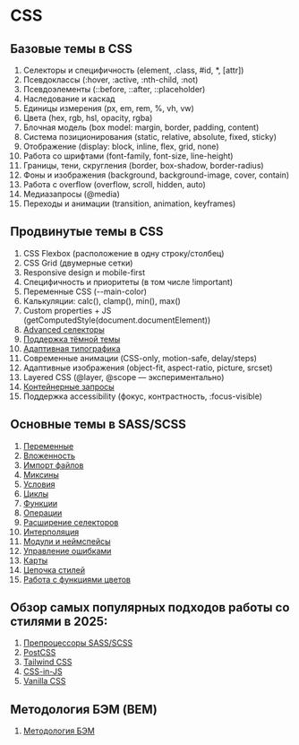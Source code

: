 # CSS

## Базовые темы в CSS

1. Селекторы и специфичность (element, .class, #id, *, [attr])
2. Псевдоклассы (:hover, :active, :nth-child, :not)
3. Псевдоэлементы (::before, ::after, ::placeholder)
4. Наследование и каскад
5. Единицы измерения (px, em, rem, %, vh, vw)
6. Цвета (hex, rgb, hsl, opacity, rgba)
7. Блочная модель (box model: margin, border, padding, content)
8. Система позиционирования (static, relative, absolute, fixed, sticky)
9. Отображение (display: block, inline, flex, grid, none)
10. Работа со шрифтами (font-family, font-size, line-height)
11. Границы, тени, скругления (border, box-shadow, border-radius)
12. Фоны и изображения (background, background-image, cover, contain)
13. Работа с overflow (overflow, scroll, hidden, auto)
14. Медиазапросы (@media)
15. Переходы и анимации (transition, animation, keyframes)

## Продвинутые темы в CSS

1. CSS Flexbox (расположение в одну строку/столбец)
2. CSS Grid (двумерные сетки)
3. Responsive design и mobile-first
4. Специфичность и приоритеты (в том числе !important)
5. Переменные CSS (--main-color)
6. Калькуляции: calc(), clamp(), min(), max()
7. Custom properties + JS (getComputedStyle(document.documentElement))
8. [Advanced селекторы](2.%20Продвинутые%20темы%20CSS/8.%20Advanced%20селекторы.md)
9. [Поддержка тёмной темы](2.%20Продвинутые%20темы%20CSS/9.%20Поддержка%20темной%20темы.md)
10. [Адаптивная типографика](2.%20Продвинутые%20темы%20CSS/10.%20Адаптивная%20типографика.md)
11. Современные анимации (CSS-only, motion-safe, delay/steps)
12. Адаптивные изображения (object-fit, aspect-ratio, picture, srcset)
13. Layered CSS (@layer, @scope — экспериментально)
14. [Контейнерные запросы](2.%20Продвинутые%20темы%20CSS/14.%20Контейнерные%20запросы.md)
15. Поддержка accessibility (фокус, контрастность, :focus-visible)

## Основные темы в SASS/SCSS

1. [Переменные](3.%20Основные%20темы%20в%20SASS/1.%20Переменные.md)
2. [Вложенность](3.%20Основные%20темы%20в%20SASS/2.%20Вложенность.md)
3. [Импорт файлов](3.%20Основные%20темы%20в%20SASS/3.%20Импорт%20файлов.md)
4. [Миксины](3.%20Основные%20темы%20в%20SASS/4.%20Миксины.md)
5. [Условия](3.%20Основные%20темы%20в%20SASS/5.%20Условия.md)
6. [Циклы](3.%20Основные%20темы%20в%20SASS/6.%20Циклы.md)
7. [Функции](3.%20Основные%20темы%20в%20SASS/7.%20Функции.md)
8. [Операции](3.%20Основные%20темы%20в%20SASS/8.%20Операции.md)
9. [Расширение селекторов](3.%20Основные%20темы%20в%20SASS/9.%20Расширение%20селекторов.md)
10. [Интерполяция](3.%20Основные%20темы%20в%20SASS/10.%20Интерполяция.md)
11. [Модули и неймспейсы](3.%20Основные%20темы%20в%20SASS/11.%20Модули%20и%20неймспейсы.md)
12. [Управление ошибками](3.%20Основные%20темы%20в%20SASS/12.%20Управление%20ошибками.md)
13. [Карты](3.%20Основные%20темы%20в%20SASS/13.%20Карты.md)
14. [Цепочка стилей](3.%20Основные%20темы%20в%20SASS/14.%20Цепочка%20стилей.md)
15. [Работа с функциями цветов](3.%20Основные%20темы%20в%20SASS/15.%20Работа%20с%20функциями%20цветов.md)

## Обзор самых популярных подходов работы со стилями в 2025:

1. [Препроцессоры SASS/SCSS](4.%20Обзор%20подходов/1.%20SASS%20(SCSS).md)
2. [PostCSS](4.%20Обзор%20подходов/2.%20PostCSS.md)
3. [Tailwind CSS](4.%20Обзор%20подходов/3.%20Taiwind%20CSS.md)
4. [CSS-in-JS](4.%20Обзор%20подходов/4.%20CSS-in-JS.md)
5. [Vanilla CSS](4.%20Обзор%20подходов/5.%20Vanilla%20CSS.md)

## Методология БЭМ (BEM)

1. [Методология БЭМ](5.%20БЭМ/1.%20Методология%20БЭМ.md)